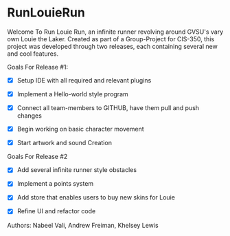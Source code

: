 # RunLouieRun

Welcome To Run Louie Run, an infinite runner revolving around GVSU's vary own Louie the Laker.
Created as part of a Group-Project for CIS-350, this project was developed through two releases, each containing
several new and cool features.

Goals For Release #1: 
- [x] Setup IDE with all required and relevant plugins 
- [x] Implement a Hello-world style program
- [x] Connect all team-members to GITHUB, have them pull and push changes
- [x] Begin working on basic character movement 

- [x] Start artwork and sound Creation

Goals For Release #2
- [x] Add several infinite runner style obstacles 
- [x] Implement a points system
- [x] Add store that enables users to buy new skins for Louie
- [x] Refine UI and refactor code



Authors: Nabeel Vali, Andrew Freiman, Khelsey Lewis
